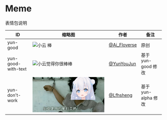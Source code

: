 # Meme

表情包说明

| ID                 | 缩略图                                      | 作者                                            | 备注               |
| ------------------ | ------------------------------------------- | ----------------------------------------------- | ------------------ |
| yun-good           | ![小云 棒](yun-good-alpha.png)              | [@Ai_Floverse](https://twitter.com/Ai_Floverse) | 原创               |
| yun-good-with-text | ![小云觉得你很棒棒](yun-good-with-text.jpg) | [@YunYouJun](https://github.com/YunYouJun)      | 基于 yun-good 修改 |
| yun-don't-work     | ![打工是不可能打工的](yun-don't-work.png)   | [@Lfhsheng](https://github.com/Lfhsheng)        | 基于yun-alpha 修改  |
